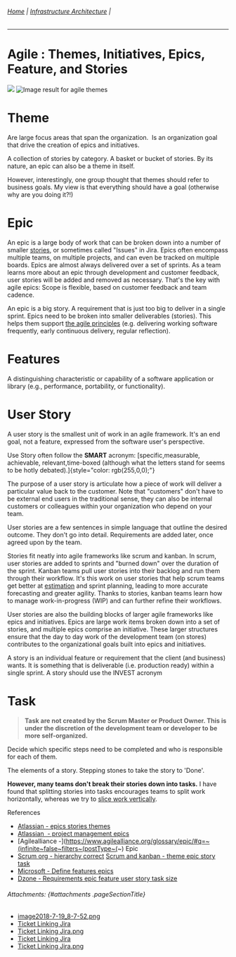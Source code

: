 ###### [Home](https://github.com/RyKaj/Documentation/blob/master/README.md) | [Infrastructure Architecture](https://github.com/RyKaj/Documentation/tree/master/Agile/README.md) |
------------



Agile : Themes, Initiatives, Epics, Feature, and Stories 
========================================================
![](https://wac-cdn.atlassian.com/dam/jcr:c79bf6d8-3101-48c3-bf2b-506b5bc53ccc/Themes.png?cdnVersion=520)
![Image result for agile themes](https://encrypted-tbn0.gstatic.com/images?q=tbn:ANd9GcSw-tRdXoalTyRnRK2waoUiw9H33fYgCrSLEuWZkXmwpyzssM-VKw)


Theme
=====

Are large focus areas that span the organization.  Is an organization
goal that drive the creation of epics and initiatives.

A collection of stories by category. A basket or bucket of stories. By
its nature, an epic can also be a theme in itself.

However, interestingly, one group thought that themes should refer to
business goals. My view is that everything should have a goal (otherwise
why are you doing it?!)





Epic
====

An epic is a large body of work that can be broken down into a number of
smaller
[stories](https://www.atlassian.com/agile/project-management/user-stories),
or sometimes called "Issues" in Jira. Epics often encompass multiple
teams, on multiple projects, and can even be tracked on multiple boards.
Epics are almost always delivered over a set of sprints. As a team
learns more about an epic through development and customer feedback,
user stories will be added and removed as necessary. That's the key with
agile epics: Scope is flexible, based on customer feedback and team
cadence.

An epic is a big story. A requirement that is just too big to deliver in
a single sprint. Epics need to be broken into smaller deliverables
(stories). This helps them support [the agile
principles](http://agilemanifesto.org/principles.html)
(e.g. delivering working software frequently, early continuous delivery,
regular reflection).





Features
========

A distinguishing characteristic or capability of a software application
or library (e.g., performance, portability, or functionality).





User Story
==========

A user story is the smallest unit of work in an agile framework. It's an
end goal, not a feature, expressed from the software user's perspective.

Use Story often follow the **SMART** acronym: [specific,measurable,
achievable, relevant,time-boxed (although what the letters stand for
seems to be hotly debated).]{style="color: rgb(255,0,0);"}

The purpose of a user story is articulate how a piece of work will
deliver a particular value back to the customer. Note that \"customers\"
don\'t have to be external end users in the traditional sense, they can
also be internal customers or colleagues within your organization who
depend on your team.

User stories are a few sentences in simple language that outline the
desired outcome. They don\'t go into detail. Requirements are added
later, once agreed upon by the team.

Stories fit neatly into agile frameworks like scrum and kanban. In
scrum, user stories are added to sprints and "burned down" over the
duration of the sprint. Kanban teams pull user stories into their
backlog and run them through their workflow. It's this work on user
stories that help scrum teams get better at
[estimation](https://www.atlassian.com/agile/project-management/estimation)
and sprint planning, leading to more accurate forecasting and greater
agility. Thanks to stories, kanban teams learn how to manage
work-in-progress (WIP) and can further refine their workflows.

User stories are also the building blocks of larger agile frameworks
like epics and initiatives. Epics are large work items broken down into
a set of stories, and multiple epics comprise an initiative. These
larger structures ensure that the day to day work of the development
team (on stores) contributes to the organizational goals built into
epics and initiatives.

A story is an individual feature or requirement that the client (and
business) wants. It is something that is deliverable (i.e. production
ready) within a single sprint. A story should use the INVEST acronym





Task
====

> **Task are not created by the Scrum Master or Product Owner. This is
> under the discretion of the development team or developer to be more
> self-organized.**

Decide which specific steps need to be completed and who is responsible
for each of them.

The elements of a story. Stepping stones to take the story to 'Done'.

**However, many teams don't break their stories down into tasks.** I
have found that splitting stories into tasks encourages teams to split
work horizontally, whereas we try to [slice work
vertically](http://scrumandkanban.co.uk/slicing-stories-vertically/ "Slicing stories vertically").



References

-   [Atlassian - epics stories themes](https://www.atlassian.com/agile/project-management/epics-stories-themes)
-   [Atlassian  - project management epics](https://www.atlassian.com/agile/project-management/epics)
-   [Agilealliance -](https://www.agilealliance.org/glossary/epic/#q=~(infinite~false~filters~(postType~(~) Epic
-   [Scrum org - hierarchy correct](https://www.scrum.org/forum/scrum-forum/28527/hierarchy-correct)
    [Scrum and kanban - theme epic story task](https://scrumandkanban.co.uk/theme-epic-story-task/)
-   [Microsoft - Define features epics](https://docs.microsoft.com/en-us/azure/devops/boards/backlogs/define-features-epics?view=azure-devops)
-   [Dzone - Requirements epic feature user story task size](https://dzone.com/articles/requirements-epic-feature-user-story-task-size-and)




###### Attachments: {#attachments .pageSectionTitle}

-   [image2018-7-19\_8-7-52.png](attachments/451819575/451819577.png)
-   [Ticket Linking Jira](attachments/451819575/451819580)
-   [Ticket Linking Jira.png](attachments/451819575/451819581.png)
-   [Ticket Linking Jira](attachments/451819575/451819578)
-   [Ticket Linking Jira.png](attachments/451819575/451819579.png)






